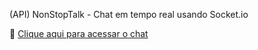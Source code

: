 (API) NonStopTalk - Chat em tempo real usando Socket.io

🔗 [Clique aqui para acessar o chat](https://nonstoptalk.vercel.app/)

